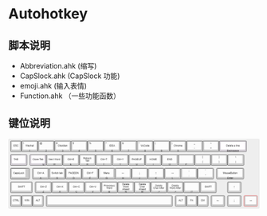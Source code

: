 # Autohotkey

## 脚本说明

- Abbreviation.ahk (缩写)
- CapSlock.ahk (CapSlock 功能)
- emoji.ahk (输入表情)
- Function.ahk （一些功能函数）

## 键位说明

![20220401155757](../../img/keyboard-layout.png)
